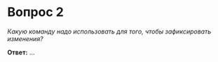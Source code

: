 # Вопрос 2

*Какую команду надо использовать для того, чтобы зафиксировать изменения?*

**Ответ:** ...